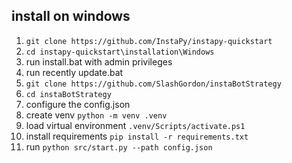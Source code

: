 ## install on windows

 1. `git clone https://github.com/InstaPy/instapy-quickstart`
 2. `cd instapy-quickstart\installation\Windows`
 3. run install.bat with admin privileges
 4. run recently update.bat
 5. `git clone https://github.com/SlashGordon/instaBotStrategy`
 6. `cd instaBotStrategy`
 7. configure the config.json
 8. create venv `python -m venv .venv`
 9. load virtual environment `.venv/Scripts/activate.ps1`
 10. install requirements `pip install -r requirements.txt`
 11. run `python src/start.py --path config.json`
